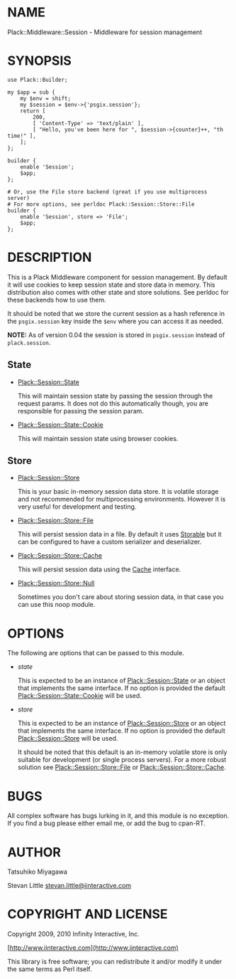 # NAME

Plack::Middleware::Session - Middleware for session management

# SYNOPSIS

    use Plack::Builder;

    my $app = sub {
        my $env = shift;
        my $session = $env->{'psgix.session'};
        return [
            200,
            [ 'Content-Type' => 'text/plain' ],
            [ "Hello, you've been here for ", $session->{counter}++, "th time!" ],
        ];
    };

    builder {
        enable 'Session';
        $app;
    };

    # Or, use the File store backend (great if you use multiprocess server)
    # For more options, see perldoc Plack::Session::Store::File
    builder {
        enable 'Session', store => 'File';
        $app;
    };

# DESCRIPTION

This is a Plack Middleware component for session management. By
default it will use cookies to keep session state and store data in
memory. This distribution also comes with other state and store
solutions. See perldoc for these backends how to use them.

It should be noted that we store the current session as a hash
reference in the `psgix.session` key inside the `$env` where you can
access it as needed.

__NOTE:__ As of version 0.04 the session is stored in `psgix.session`
instead of `plack.session`.

## State

- [Plack::Session::State](http://search.cpan.org/perldoc?Plack::Session::State)

    This will maintain session state by passing the session through
    the request params. It does not do this automatically though,
    you are responsible for passing the session param.

- [Plack::Session::State::Cookie](http://search.cpan.org/perldoc?Plack::Session::State::Cookie)

    This will maintain session state using browser cookies.

## Store

- [Plack::Session::Store](http://search.cpan.org/perldoc?Plack::Session::Store)

    This is your basic in-memory session data store. It is volatile storage
    and not recommended for multiprocessing environments. However it is
    very useful for development and testing.

- [Plack::Session::Store::File](http://search.cpan.org/perldoc?Plack::Session::Store::File)

    This will persist session data in a file. By default it uses
    [Storable](http://search.cpan.org/perldoc?Storable) but it can be configured to have a custom serializer and
    deserializer.

- [Plack::Session::Store::Cache](http://search.cpan.org/perldoc?Plack::Session::Store::Cache)

    This will persist session data using the [Cache](http://search.cpan.org/perldoc?Cache) interface.

- [Plack::Session::Store::Null](http://search.cpan.org/perldoc?Plack::Session::Store::Null)

    Sometimes you don't care about storing session data, in that case
    you can use this noop module.

# OPTIONS

The following are options that can be passed to this module.

- _state_

    This is expected to be an instance of [Plack::Session::State](http://search.cpan.org/perldoc?Plack::Session::State) or an
    object that implements the same interface. If no option is provided
    the default [Plack::Session::State::Cookie](http://search.cpan.org/perldoc?Plack::Session::State::Cookie) will be used.

- _store_

    This is expected to be an instance of [Plack::Session::Store](http://search.cpan.org/perldoc?Plack::Session::Store) or an
    object that implements the same interface. If no option is provided
    the default [Plack::Session::Store](http://search.cpan.org/perldoc?Plack::Session::Store) will be used.

    It should be noted that this default is an in-memory volatile store
    is only suitable for development (or single process servers). For a
    more robust solution see [Plack::Session::Store::File](http://search.cpan.org/perldoc?Plack::Session::Store::File) or
    [Plack::Session::Store::Cache](http://search.cpan.org/perldoc?Plack::Session::Store::Cache).

# BUGS

All complex software has bugs lurking in it, and this module is no
exception. If you find a bug please either email me, or add the bug
to cpan-RT.

# AUTHOR

Tatsuhiko Miyagawa

Stevan Little <stevan.little@iinteractive.com>

# COPYRIGHT AND LICENSE

Copyright 2009, 2010 Infinity Interactive, Inc.

[http://www.iinteractive.com](http://www.iinteractive.com)

This library is free software; you can redistribute it and/or modify
it under the same terms as Perl itself.
